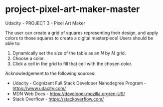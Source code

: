 # project-pixel-art-maker-master
Udacity - PROJECT 3 - Pixel Art Maker

The user can create a grid of squares representing their design, and apply colors to those squares to create a digital masterpiece!
Users should be able to:
1. Dynamically set the size of the table as an _N_ by _M_ grid.
2. Choose a color.
3. Click a cell in the grid to fill that cell with the chosen color.


Acknowledgement to the following sources:
- Udacity - Cognizant Full Stack Developer Nanodegree Program
          - https://www.udacity.com/
- MDN Web Docs
          - https://developer.mozilla.org/en-US/
- Stack Overflow 
          - https://stackoverflow.com/

